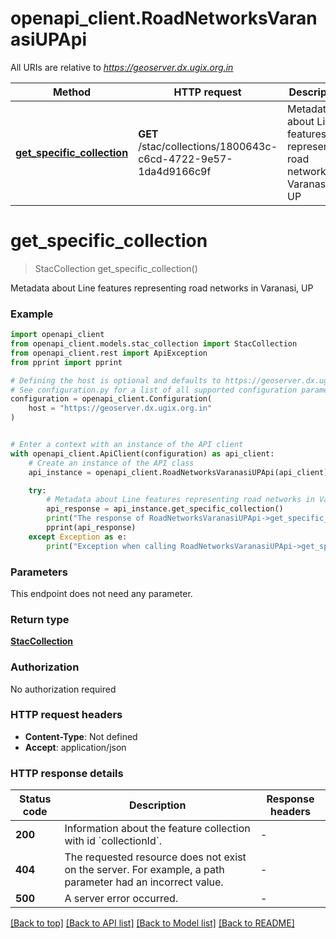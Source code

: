 # openapi_client.RoadNetworksVaranasiUPApi

All URIs are relative to *https://geoserver.dx.ugix.org.in*

Method | HTTP request | Description
------------- | ------------- | -------------
[**get_specific_collection**](RoadNetworksVaranasiUPApi.md#get_specific_collection) | **GET** /stac/collections/1800643c-c6cd-4722-9e57-1da4d9166c9f | Metadata about Line features representing road networks in Varanasi, UP


# **get_specific_collection**
> StacCollection get_specific_collection()

Metadata about Line features representing road networks in Varanasi, UP

### Example


```python
import openapi_client
from openapi_client.models.stac_collection import StacCollection
from openapi_client.rest import ApiException
from pprint import pprint

# Defining the host is optional and defaults to https://geoserver.dx.ugix.org.in
# See configuration.py for a list of all supported configuration parameters.
configuration = openapi_client.Configuration(
    host = "https://geoserver.dx.ugix.org.in"
)


# Enter a context with an instance of the API client
with openapi_client.ApiClient(configuration) as api_client:
    # Create an instance of the API class
    api_instance = openapi_client.RoadNetworksVaranasiUPApi(api_client)

    try:
        # Metadata about Line features representing road networks in Varanasi, UP
        api_response = api_instance.get_specific_collection()
        print("The response of RoadNetworksVaranasiUPApi->get_specific_collection:\n")
        pprint(api_response)
    except Exception as e:
        print("Exception when calling RoadNetworksVaranasiUPApi->get_specific_collection: %s\n" % e)
```



### Parameters

This endpoint does not need any parameter.

### Return type

[**StacCollection**](StacCollection.md)

### Authorization

No authorization required

### HTTP request headers

 - **Content-Type**: Not defined
 - **Accept**: application/json

### HTTP response details

| Status code | Description | Response headers |
|-------------|-------------|------------------|
**200** | Information about the feature collection with id &#x60;collectionId&#x60;. |  -  |
**404** | The requested resource does not exist on the server. For example, a path parameter had an incorrect value. |  -  |
**500** | A server error occurred. |  -  |

[[Back to top]](#) [[Back to API list]](../README.md#documentation-for-api-endpoints) [[Back to Model list]](../README.md#documentation-for-models) [[Back to README]](../README.md)

